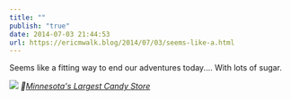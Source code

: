 ```yaml
---
title: ""
publish: "true"
date: 2014-07-03 21:44:53
url: https://ericmwalk.blog/2014/07/03/seems-like-a.html
---
```


Seems like a fitting way to end our adventures today.... With lots of sugar.

![](https://ericmwalk.blog/uploads/2022/1fd92371a1.jpg)
*📍[Minnesota's Largest Candy Store](https://maps.apple.com/?address=20430%20Johnson%20Memorial%20Dr,%20Jordan,%20MN%20%2055352,%20United%20States&auid=8751274644316859388&ll=44.654253,-93.684871&lsp=9902&q=Minnesota's%20Largest%20Candy%20Store)*